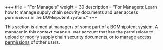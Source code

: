 +++
title = "For Managers"
weight = 30
description = "For Managers: Learn how to manage supply chain security documents and user access permissions in the BOMnipotent system."
+++

This section is aimed at managers of some part of a BOMnipotent system. A manager in this context means a user account that has the permissions to [upload or modify](/client/manager/doc-management/) supply chain security documents, or to [manage access permissions](/client/manager/access-management/) of other users.
